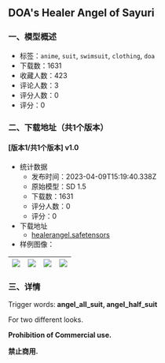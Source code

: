 ## DOA's Healer Angel of Sayuri
### 一、模型概述

- 标签：`anime`, `suit`, `swimsuit`, `clothing`, `doa`
- 下载数：1631
- 收藏人数：423
- 评论人数：3
- 评分人数：0
- 评分：0

### 二、下载地址（共1个版本）

#### [版本1/共1个版本] v1.0

- 统计数据
  - 发布时间：2023-04-09T15:19:40.338Z
  - 原始模型：SD 1.5
  - 下载数：1631
  - 评分人数：0
  - 评分：0
- 下载地址
  - [healerangel.safetensors](https://civitai.com/api/download/models/40988)
- 样例图像：

| <img src="https://image.civitai.com/xG1nkqKTMzGDvpLrqFT7WA/c144f3de-1e4e-4500-d43a-0b2e73cc5d00/width=450/452062.jpeg" /> | <img src="https://image.civitai.com/xG1nkqKTMzGDvpLrqFT7WA/0bb8332b-77aa-4057-ea27-16d4e8949e00/width=450/452060.jpeg" /> | <img src="https://image.civitai.com/xG1nkqKTMzGDvpLrqFT7WA/8ea4116d-3f30-4b13-b509-99e1a042e200/width=450/452064.jpeg" /> | <img src="https://image.civitai.com/xG1nkqKTMzGDvpLrqFT7WA/1d0d1f14-fdb1-47b5-24ba-77fe244e8800/width=450/452065.jpeg" /> |
| ---- | ---- | ---- | ---- |


### 三、详情
<p>Trigger words:<strong> angel_all_suit, angel_half_suit</strong></p><p>For two different looks.</p><p></p><p></p><p><strong>Prohibition of Commercial use.</strong></p><p><strong>禁止商用.</strong></p>